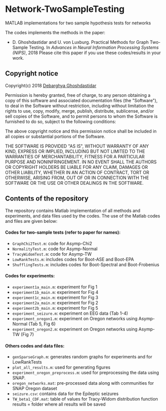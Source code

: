 # Network-TwoSampleTesting
MATLAB implementations for two sample hypothesis tests for networks

The codes implements the methods in the paper:
- D. Ghoshdastidar and U. von Luxburg. Practical Methods for Graph Two-Sample Testing. In *Advances in Neural Information Processing Systems (NIPS)*, 2018
Please cite this paper if you use these codes/results in your work.

## Copyright notice
Copyright(c) 2018 [Debarghya Ghoshdastidar](https://gdebarghya.github.io)

Permission is hereby granted, free of charge, to any person obtaining a copy of this software and associated documentation files (the "Software"), to deal in the Software without restriction, including without limitation the rights to use, copy, modify, merge, publish, distribute, sublicense, and/or sell copies of the Software, and to permit persons to whom the Software is furnished to do so, subject to the following conditions:

The above copyright notice and this permission notice shall be included in all copies or substantial portions of the Software.

THE SOFTWARE IS PROVIDED "AS IS", WITHOUT WARRANTY OF ANY KIND, EXPRESS OR IMPLIED, INCLUDING BUT NOT LIMITED TO THE WARRANTIES OF MERCHANTABILITY, FITNESS FOR A PARTICULAR PURPOSE AND NONINFRINGEMENT. IN NO EVENT SHALL THE AUTHORS OR COPYRIGHT HOLDERS BE LIABLE FOR ANY CLAIM, DAMAGES OR OTHER LIABILITY, WHETHER IN AN ACTION OF CONTRACT, TORT OR OTHERWISE, ARISING FROM, OUT OF OR IN CONNECTION WITH THE SOFTWARE OR THE USE OR OTHER DEALINGS IN THE SOFTWARE.

## Contents of the repository
The repository contains Matlab implementation of all methods and experiments, and data files used by the codes.
The use of the Matlab codes and files are given below:

#### Codes for two-sample tests (refer to paper for names):
* `GraphChi2Test.m`: code for Asymp-Chi2
* `NormalityTest.m`: code for Asymp-Normal
* `TracyWidomTest.m`: code for Asymp-TW
* `LowRankTests.m`: includes codes for Boot-ASE and Boot-EPA
* `ShufflingTests.m`: includes codes for Boot-Spectral and Boot-Frobenius

#### Codes for experiments:
* `experiment1a_main.m`: experiment for Fig 1
* `experiment1b_main.m`: experiment for Fig 4
* `experiment1c_main.m`: experiment for Fig 3
* `experiment2a_main.m`: experiment for Fig 2
* `experiment2b_main.m`: experiment for Fig 5
* `experiment_seizure.m`: experiment on EEG data (Tab 1-4)
* `experiment_oregon1.m`: experiment on Oregon networks using Asymp-Normal (Tab 5, Fig 6)
* `experiment_oregon2.m`: experiment on Oregon networks using Asymp-TW (Fig 7)

#### Others codes and data files:
* `genSparseGraph.m`: generates random graphs for experiments and for LowRankTests
* `plot_all_results.m`: used for generating figures
* `experiment_oregon_preprocess.m`: used for preprocessing the data using SNAP. 
* `oregon_networks.mat`: pre-processed data along with communities for SNAP Oregon dataset
* `seizure.csv`: contains data for the Epileptic seizures
* `TW_beta1_CDF.mat`: table of values for Tracy-Widom distribution function
results = folder where all results will be saved

